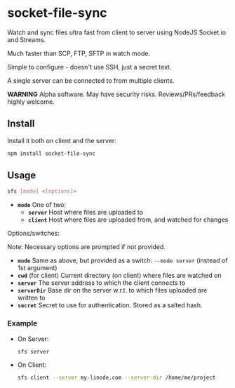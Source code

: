 # socket-file-sync

Watch and sync files ultra fast from client to server using NodeJS Socket.io and Streams.

Much faster than SCP, FTP, SFTP in watch mode.

Simple to configure - doesn't use SSH, just a secret text.

A single server can be connected to from multiple clients.

**WARNING** Alpha software. May have security risks. Reviews/PRs/feedback highly welcome.

## Install

Install it both on client and the server:

```sh
npm install socket-file-sync
```

## Usage

```sh
sfs [mode] <[options]>
```

* **`mode`** One of two:
  * **`server`** Host where files are uploaded to
  * **`client`** Host where files are uploaded from, and watched for changes

Options/switches:

Note: Necessary options are prompted if not provided.

* **`mode`** Same as above, but provided as a switch: `--mode server` (instead of 1st argument)
* **`cwd`** (for client) Current directory (on client) where files are watched on
* **`server`** The server address to which the client connects to
* **`serverDir`** Base dir on the server w.r.t. to which files uploaded are written to
* **`secret`** Secret to use for authentication. Stored as a salted hash.


### Example

* On Server:

  ```sh
  sfs server
  ```

* On Client:

  ```sh
  sfs client --server my-linode.com --server-dir /home/me/project
  ```

